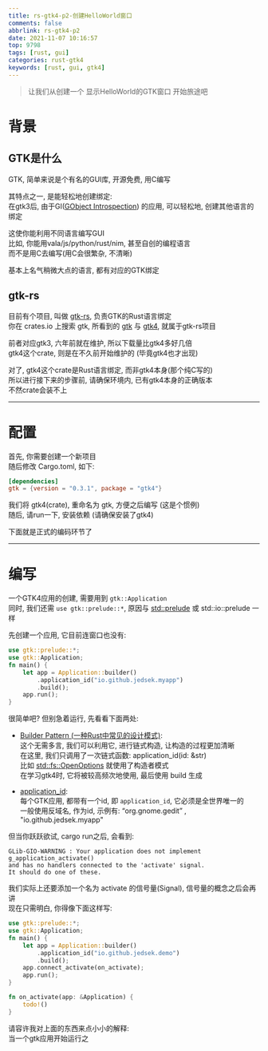 ```yaml
---
title: rs-gtk4-p2-创建HelloWorld窗口
comments: false
abbrlink: rs-gtk4-p2
date: 2021-11-07 10:16:57
top: 9798
tags: [rust, gui]
categories: rust-gtk4
keywords: [rust, gui, gtk4]
---
```

> 让我们从创建一个 显示HelloWorld的GTK窗口 开始旅途吧
<!-- more -->
# 背景  
## GTK是什么
GTK, 简单来说是个有名的GUI库, 开源免费, 用C编写  

其特点之一, 是能轻松地创建绑定:  
在gtk3后, 由于GI([GObject Introspection](https://gi.readthedocs.io/en/latest/)) 的应用, 可以轻松地, 创建其他语言的绑定  

这使你能利用不同语言编写GUI  
比如, 你能用vala/js/python/rust/nim, 甚至自创的编程语言  
而不是用C去编写(用C会很繁杂, 不清晰)  

基本上名气稍微大点的语言, 都有对应的GTK绑定    
## gtk-rs
目前有个项目, 叫做 [gtk-rs](https://gtk-rs.org/), 负责GTK的Rust语言绑定  
你在 crates.io 上搜索 gtk, 所看到的 [gtk](https://crates.io/crates/gtk) 与 [gtk4](https://crates.io/crates/gtk4), 就属于gtk-rs项目

前者对应gtk3, 六年前就在维护, 所以下载量比gtk4多好几倍  
gtk4这个crate, 则是在不久前开始维护的 (毕竟gtk4也才出现)  

对了, gtk4这个crate是Rust语言绑定, 而非gtk4本身(那个纯C写的)  
所以进行接下来的步骤前, 请确保环境内, 已有gtk4本身的正确版本  
不然crate会装不上  
- - -
# 配置
首先, 你需要创建一个新项目  
随后修改 Cargo.toml, 如下:  
```toml
[dependencies]
gtk = {version = "0.3.1", package = "gtk4"}
```

我们将 gtk4(crate), 重命名为 gtk, 方便之后编写 (这是个惯例)  
随后, 请run一下, 安装依赖 (请确保安装了gtk4)  

下面就是正式的编码环节了
- - -
# 编写
一个GTK4应用的创建, 需要用到 `gtk::Application`  
同时, 我们还需 `use gtk::prelude::*`, 原因与 [std::prelude](https://doc.rust-lang.org/std/prelude/index.html) 或 std::io::prelude 一样  

先创建一个应用, 它目前连窗口也没有:  

```rust
use gtk::prelude::*;
use gtk::Application;
fn main() {
    let app = Application::builder()
        .application_id("io.github.jedsek.myapp")
        .build();
    app.run();
}
```

很简单吧? 但别急着运行, 先看看下面两处:  

- [Builder Pattern (一种Rust中常见的设计模式)](http://chuxiuhong.com/chuxiuhong-rust-patterns-zh/patterns/builder.html):  
这个无需多言, 我们可以利用它, 进行链式构造, 让构造的过程更加清晰  
在这里, 我们只调用了一次链式函数: application_id(id: &str)  
比如 [std::fs::OpenOptions](https://doc.rust-lang.org/std/fs/struct.OpenOptions.html) 就使用了构造者模式  
在学习gtk4时, 它将被较高频次地使用, 最后使用 build 生成

- [application_id](https://developer.gnome.org/documentation/tutorials/application-id.html):  
每个GTK应用, 都带有一个id, 即 `application_id`, 它必须是全世界唯一的  
一般使用反域名, 作为id, 示例有: “org.gnome.gedit” , "io.github.jedsek.myapp"  

但当你跃跃欲试, cargo run之后, 会看到:  

```
GLib-GIO-WARNING : Your application does not implement g_application_activate()
and has no handlers connected to the 'activate' signal.  
It should do one of these.
```

我们实际上还要添加一个名为 activate 的信号量(Signal), 信号量的概念之后会再讲  
现在只需明白, 你得像下面这样写:  

```rust
use gtk::prelude::*;
use gtk::Application;
fn main() {
    let app = Application::builder()
        .application_id("io.github.jedsek.demo")
        .build();
    app.connect_activate(on_activate);
    app.run();
}

fn on_activate(app: &Application) {
	todo!()
}
```

请容许我对上面的东西来点小小的解释:  
当一个gtk应用开始运行之

